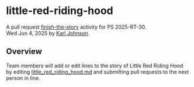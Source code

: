 # little-red-riding-hood
A pull request [finish-the-story](https://www.icebreakerspot.com/activities/finish-the-story) activity for PS 2025-RT-30.  
<date datetime="2025-06-04">Wed Jun 4, 2025</date> by [Karl Johnson](https://www.github.com/hirekarl).  

## Overview
Team members will add or edit lines to the story of Little Red Riding Hood by editing [little_red_riding_hood.md](./little_red_riding_hood.md) and submitting pull requests to the next person in line.
